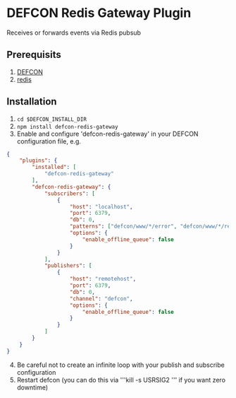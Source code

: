 # DEFCON Redis Gateway Plugin

Receives or forwards events via Redis pubsub

## Prerequisits
1. [DEFCON](http://github.com/acuminous/defcon)
1. [redis](http://redis.io)

## Installation
1. ```cd $DEFCON_INSTALL_DIR```
2. ```npm install defcon-redis-gateway```
3. Enable and configure 'defcon-redis-gateway' in your DEFCON configuration file, e.g.
```json
{
    "plugins": {
        "installed": [
            "defcon-redis-gateway"
        ],
        "defcon-redis-gateway": {
            "subscribers": [
                { 
                    "host": "localhost",
                    "port": 6379,
                    "db": 0,
                    "patterns": ["defcon/www/*/error", "defcon/www/*/release"],
                    "options": {
                        "enable_offline_queue": false
                    }
                }
            ],
            "publishers": [
                {
                    "host": "remotehost",
                    "port": 6379,
                    "db": 0,
                    "channel": "defcon",
                    "options": {
                        "enable_offline_queue": false
                    }
                }
            ]
        }        
    }
}
```
4. Be careful not to create an infinite loop with your publish and subscribe configuration
5. Restart defcon (you can do this via '''kill -s USRSIG2 <pid>''' if you want zero downtime)

